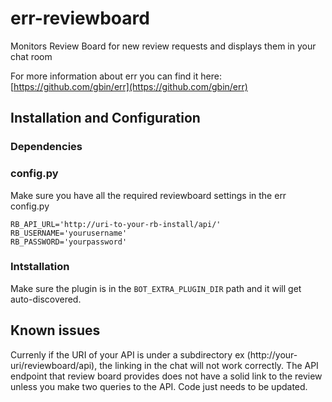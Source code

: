 # err-reviewboard

Monitors Review Board for new review requests and displays them in your chat room

For more information about err you can find it here: [https://github.com/gbin/err](https://github.com/gbin/err)

## Installation and Configuration

### Dependencies

### config.py

Make sure you have all the required reviewboard settings in the err config.py

    RB_API_URL='http://uri-to-your-rb-install/api/'
    RB_USERNAME='yourusername'
    RB_PASSWORD='yourpassword'

### Intstallation

Make sure the plugin is in the `BOT_EXTRA_PLUGIN_DIR` path and it will get auto-discovered.

## Known issues

Currenly if the URI of your API is under a subdirectory ex (http://your-uri/reviewboard/api), the linking in the chat will not work correctly. The API endpoint that review board provides does not have a solid link to the review unless you make two queries to the API. Code just needs to be updated.
